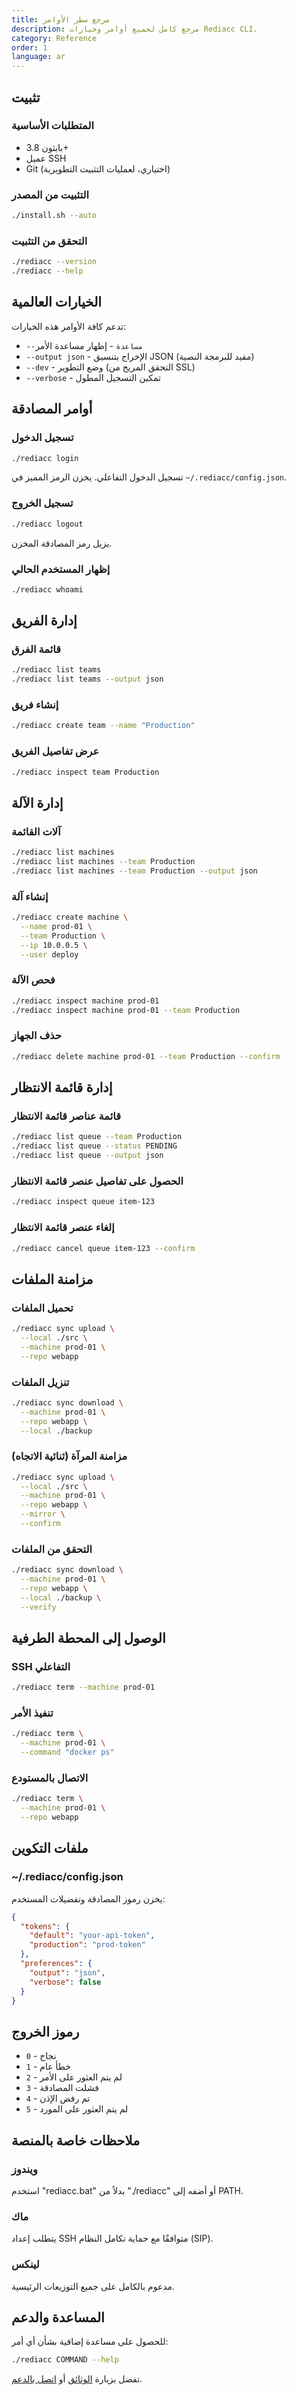 ```yaml
---
title: مرجع سطر الأوامر
description: مرجع كامل لجميع أوامر وخيارات Rediacc CLI.
category: Reference
order: 1
language: ar
---
```


## تثبيت

### المتطلبات الأساسية

- بايثون 3.8+ 
- عميل SSH 
- Git (اختياري، لعمليات التثبيت التطويرية)

### التثبيت من المصدر

```bash
./install.sh --auto
```

### التحقق من التثبيت

```bash
./rediacc --version
./rediacc --help
```

## الخيارات العالمية

تدعم كافة الأوامر هذه الخيارات:

- `--مساعدة` - إظهار مساعدة الأمر 
- `--output json` - الإخراج بتنسيق JSON (مفيد للبرمجة النصية) 
- `--dev` - وضع التطوير (التحقق المريح من SSL) 
- `--verbose` - تمكين التسجيل المطول

## أوامر المصادقة

### تسجيل الدخول

```bash
./rediacc login
```

تسجيل الدخول التفاعلي. يخزن الرمز المميز في `~/.rediacc/config.json`.

### تسجيل الخروج

```bash
./rediacc logout
```

يزيل رمز المصادقة المخزن.

### إظهار المستخدم الحالي

```bash
./rediacc whoami
```

## إدارة الفريق

### قائمة الفرق

```bash
./rediacc list teams
./rediacc list teams --output json
```

### إنشاء فريق

```bash
./rediacc create team --name "Production"
```

### عرض تفاصيل الفريق

```bash
./rediacc inspect team Production
```

## إدارة الآلة

### آلات القائمة

```bash
./rediacc list machines
./rediacc list machines --team Production
./rediacc list machines --team Production --output json
```

### إنشاء آلة

```bash
./rediacc create machine \
  --name prod-01 \
  --team Production \
  --ip 10.0.0.5 \
  --user deploy
```

### فحص الآلة

```bash
./rediacc inspect machine prod-01
./rediacc inspect machine prod-01 --team Production
```

### حذف الجهاز

```bash
./rediacc delete machine prod-01 --team Production --confirm
```

## إدارة قائمة الانتظار

### قائمة عناصر قائمة الانتظار

```bash
./rediacc list queue --team Production
./rediacc list queue --status PENDING
./rediacc list queue --output json
```

### الحصول على تفاصيل عنصر قائمة الانتظار

```bash
./rediacc inspect queue item-123
```

### إلغاء عنصر قائمة الانتظار

```bash
./rediacc cancel queue item-123 --confirm
```

## مزامنة الملفات

### تحميل الملفات

```bash
./rediacc sync upload \
  --local ./src \
  --machine prod-01 \
  --repo webapp
```

### تنزيل الملفات

```bash
./rediacc sync download \
  --machine prod-01 \
  --repo webapp \
  --local ./backup
```

### مزامنة المرآة (ثنائية الاتجاه)

```bash
./rediacc sync upload \
  --local ./src \
  --machine prod-01 \
  --repo webapp \
  --mirror \
  --confirm
```

### التحقق من الملفات

```bash
./rediacc sync download \
  --machine prod-01 \
  --repo webapp \
  --local ./backup \
  --verify
```

## الوصول إلى المحطة الطرفية

### SSH التفاعلي

```bash
./rediacc term --machine prod-01
```

### تنفيذ الأمر

```bash
./rediacc term \
  --machine prod-01 \
  --command "docker ps"
```

### الاتصال بالمستودع

```bash
./rediacc term \
  --machine prod-01 \
  --repo webapp
```

## ملفات التكوين

### ~/.rediacc/config.json

يخزن رموز المصادقة وتفضيلات المستخدم:

```json
{
  "tokens": {
    "default": "your-api-token",
    "production": "prod-token"
  },
  "preferences": {
    "output": "json",
    "verbose": false
  }
}
```

## رموز الخروج

- `0` - نجاح 
- `1` - خطأ عام 
- `2` - لم يتم العثور على الأمر 
- `3` - فشلت المصادقة 
- `4` - تم رفض الإذن 
- `5` - لم يتم العثور على المورد

## ملاحظات خاصة بالمنصة

### ويندوز

استخدم "rediacc.bat" بدلاً من "./rediacc" أو أضفه إلى PATH.

### ماك

يتطلب إعداد SSH متوافقًا مع حماية تكامل النظام (SIP).

### لينكس

مدعوم بالكامل على جميع التوزيعات الرئيسية.

## المساعدة والدعم

للحصول على مساعدة إضافية بشأن أي أمر:

```bash
./rediacc COMMAND --help
```

تفضل بزيارة [الوثائق](/docs) أو [اتصل بالدعم](https://www.rediacc.com/contact).